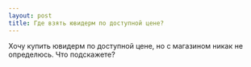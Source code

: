 ```yaml
---
layout: post 
title: Где взять ювидерм по доступной цене? 
--- 
```

Хочу купить ювидерм по доступной цене, но с магазином никак не определюсь. Что подскажете?